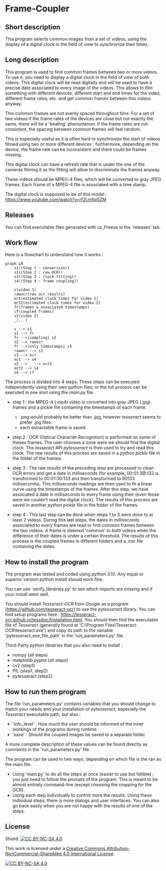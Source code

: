 # Frame-Coupler

## Short description

This program selects common images from a set of videos, using the display of a digital clock in the field of view to synchronize their times.

## Long description

This program is used to find common frames between two or more videos. To use it, you need to display a digital clock in the field of view of both videos. This digital clock will be read digitally and will be used to have a precise date associated to every image of the videos. This allows to film something with different devices, different start and end times for the video, different frame rates, etc. and get common frames between this videos anyway.

This common frames are not evenly spaced throughout time. For a set of two videos if the frame rates of the devices are close but not exactly the same, there will be a 'beating' phenomenon. If the frame rates are not consistent, the spacing between common frames will feel random.

This is especially useful as it is often hard to synchronize the start of videos filmed using two or more different devices ; furthermore, depending on the device, the frame rate can be inconsistent and there could be frames missing. 

This digital clock can have a refresh rate that is under the one of the cameras filming it as the fitting will allow to discriminate the frames anyway.

These videos should be MPEG-4 files, which will be converted to gray JPEG frames. Each frame of a MPEG-4 file is associated with a time stamp.

The digital clock is supposed to be of this model : https://www.youtube.com/watch?v=rf2Lmfqi5ZM

## Releases

You can find executable files generated with cx_Freeze in the 'releases' tab.

## Work flow

Here is a flowchart to understand how it works :

```mermaid
graph LR
	s1((Step 1 : conversion))
	s2((Step 2 : raw OCR))
	s3((Step 3 : clock fitting))
	s4((Step 4 : frame coupling))
	
	v(video 1)
	rawocr(raw ocr results)
	ect(estimated clock times for video 1)
	ect2(estimated clock times for video 2)
	fr(frames & associated timestamps)
	cf(coupled frames)
	v2(video 2)
	_(...)
	
	v --> s1
	s1 --> fr
	fr -->|sampling| s2
	s2 --> rawocr
	fr -->|only timestamps| s3
	rawocr --> s3
	s3 --> ect
	ect --> s4
	v2 --> _ --> ect2
	ect2 --> s4
	s4 --> cf
```

The process is divided into 4 steps. These steps can be executed independently using their own python files, or the full process can be executed in one shot using the _main.py_ file.

- step 1 : the MPEG-4 (.mp4) video is converted into gray JPEG (.jpg) frames and a pickle file containing the timestamps of each frame.
  - .png would probably be better than .jpg, however _tesseract_ seems to prefer .jpg files.
  - each extractable frame is saved.
  
- step 2 : OCR (Optical Character Recognition) is performed on some of theses frames. The user chooses a zone were we should find the digital clock. The _tesseract_ API _pytesseract_ is then used to try and read this clock. The raw results of this process are saved in a _python pickle_ file in the folder of the frames.
- step 3 : The raw results of the preceding step are processed to clean OCR errors and get a date in milliseconds (for example, 00:01:3@:I33 is transformed to 00:01:30:133 and then transformed to 90133 milliseconds). This milliseconds readings are then used to fit a linear curve using the timestamps of the frames. After this step, we have associated a date in milliseconds to every frame using their (even those were we couldn't read the digital clock). The results of this process are saved in another _python pickle_ file in the folder of the frames.
- step 4 : This last step can be done when steps 1 to 3 were done to at least 2 videos. During this last steps, the dates in milliseconds associated to every frames are read to find common frames between the two videos. A frame is deemed 'common' to both videos when the difference of their dates is under a certain threshold. The results of this process is the coupled frames in different folders and a .csv file containing the dates.

## How to install the program

The program was tested and coded using _python 3.10_. Any equal or superior version _python_ install should work fine.

You can use 'verify_librairies.py' to see which imports are missing and if your install went well.

You should install _Tesseract-OCR_ from _Google_ as a program (https://github.com/tesseract-ocr) to use the _pytesseract_ library. You can find setup programs here : https://tesseract-ocr.github.io/tessdoc/Installation.html. You should then find the executable file of _Tesseract_ (generally found at 'C:\Program Files\Tesseract-OCR\tesseract.exe') and copy its path to the variable 'pytesseract_exe_file_path' in the 'run_parameters.py' file.

Third-Party _python_ librairies that you also need to install : 

- numpy (all steps)
- matplotlib.pyplot (all steps)
- cv2 (step1)
- PIL (step1, step2)
- pytesseract (step2)

## How to run them program

The file 'run_parameters.py' contains variables that you should change to match your needs and your installation of _pytesseract_, especially the _Tesseract_ executable path, but also :

- 'info_level' : How much the user should be informed of the inner workings of the programs during runtime.
- 'save' : Should the coupled images be saved to a separate folder.

A more complete description of these values can be found directly as comments in the 'run_parameters.py' file.

The program can be used in two ways, depending on which file is the ran as the main file.

- Using 'main.py' to do all the steps at once (easier to use but fallible) ; you just need to follow the prompts of the program. This is meant to be almost entirely command-line (except choosing the cropping for the OCR).
- Using each step individually to control more the results. Using these individual steps, there is more dialogs and user interfaces. You can also go back easily when you are not happy with the results of one of the steps.

## License

Shield: [![CC BY-NC-SA 4.0][cc-by-nc-sa-shield]][cc-by-nc-sa]

This work is licensed under a
[Creative Commons Attribution-NonCommercial-ShareAlike 4.0 International License][cc-by-nc-sa].

[![CC BY-NC-SA 4.0][cc-by-nc-sa-image]][cc-by-nc-sa]

[cc-by-nc-sa]: http://creativecommons.org/licenses/by-nc-sa/4.0/
[cc-by-nc-sa-image]: https://licensebuttons.net/l/by-nc-sa/4.0/88x31.png
[cc-by-nc-sa-shield]: https://img.shields.io/badge/License-CC%20BY--NC--SA%204.0-lightgrey.svg
